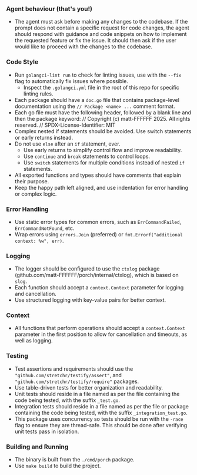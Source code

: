 ### Agent behaviour (that's you!)

- The agent must ask before making any changes to the codebase.
  If the prompt does not contain a specific request for code changes,
  the agent should respond with guidance and code snippets on how to implement the requested feature or fix the issue.
  It should then ask if the user would like to proceed with the changes to the codebase.

### Code Style

- Run `golangci-lint run` to check for linting issues, use with the `--fix` flag to automatically fix issues where possible.
  - Inspect the `.golangci.yml` file in the root of this repo for specific linting rules.
- Each package should have a `doc.go` file that contains package-level documentation using the `// Package <name> ...` comment format.
- Each go file must have the following header, followed by a blank line and then the package keyword:
    // Copyright (c) matt-FFFFFF 2025. All rights reserved.
    // SPDX-License-Identifier: MIT
- Complex nested if statements should be avoided. Use switch statements or early returns instead.
- Do not use `else` after an `if` statement, ever.
  - Use early returns to simplify control flow and improve readability.
  - Use `continue` and `break` statements to control loops.
  - Use `switch` statements for multiple conditions instead of nested `if` statements.
- All exported functions and types should have comments that explain their purpose.
- Keep the happy path left aligned, and use indentation for error handling or complex logic.

### Error Handling

- Use static error types for common errors, such as `ErrCommandFailed`, `ErrCommandNotFound`, etc.
- Wrap errors using `errors.Join` (preferred) or `fmt.Errorf("additional context: %w", err)`.

### Logging

- The logger should be configured to use the `ctxlog` package (github.com/matt-FFFFFF/porch/internal/ctxlog), which is based on `slog`.
- Each function should accept a `context.Context` parameter for logging and cancellation.
- Use structured logging with key-value pairs for better context.

### Context

- All functions that perform operations should accept a `context.Context` parameter in the first position to allow for cancellation and timeouts, as well as logging.

### Testing

- Test assertions and requirements should use the `"github.com/stretchr/testify/assert"`,
and `"github.com/stretchr/testify/require"` packages.
- Use table-driven tests for better organization and readability.
- Unit tests should reside in a file named as per the file containing the code being tested, with the suffix `_test.go`.
- Integration tests should reside in a file named as per the file or package containing the code being tested, with the suffix `_integration_test.go`.
- This package uses concurrency so tests should be run with the `-race` flag to ensure they are thread-safe. This should be done after verifying unit tests pass in isolation.

### Building and Running

- The binary is built from the `./cmd/porch` package.
- Use `make build` to build the project.
